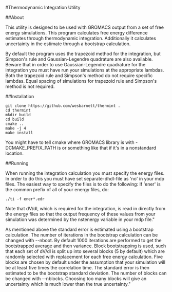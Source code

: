 #Thermodynamic Integration Utility

##About

This utility is designed to be used with GROMACS output from a set of free
energy simulations. This program calculates free energy difference estimates
through thermodynamic integration. Additionally it calculates uncertainty in the
estimate through a bootstrap calculation.

By default the program uses the trapezoid method for the integration, but
Simpson's rule and Gaussian-Legendre quadrature are also available. Beware that
in order to use Gaussian-Legendre quadrature for the integration you must have
run your simulations at the appropriate lambdas. Both the trapezoid rule and
Simpson's method do not require specific lambdas. Equal spacing of simulations
for trapezoid rule and Simpson's method is not required.

##Installation

    git clone https://github.com/wesbarnett/thermint .
    cd thermint 
    mkdir build
    cd build
    cmake ..
    make -j 4
    make install

You might have to tell cmake where GROMACS library is with -DCMAKE_PREFIX_PATH
is or something like that if it's in a nonstandard location.

##Running

When running the integration calculation you must specify the energy files. In
order to do this you must have set separate-dhdl-file as 'no' in your mdp files.
The easiest way to specify the files is to do the following: If 'ener' is the
common prefix of all of your energy files, do:

    ./ti -f ener*.edr
            
Note that dV/dl, which is required for the integration, is read in directly from
the energy files so that the output frequency of these values from your
simulation was determined by the nstenergy variable in your mdp file."

As mentioned above the standard error is estimated using a bootstrap
calculation. The number of iterations in the bootstrap calculation can be
changed with --nboot. By default 1000 iterations are performed to get the
bootstrapped average and then variance. Block bootstrapping is used, such that
each set of dV/dl is split up into several blocks (5 by default) which are
randomly selected with replacement for each free energy calculation. Five blocks
are chosen by default under the assumption that your simulation will be at least
five times the correlation time. The standard error is then estimated to be the
bootstrap standard deviation. The number of blocks can be changed with
--nblocks. Choosing too many blocks will give an uncertainty which is much lower
than the true uncertainty."
